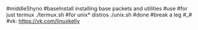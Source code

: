 #middleShyno
#baseInstall
installing base packets and utilities
#use
#for just termux
./termux.sh
#for unix* distros
./unix.sh
#done
#break a leg #_#
#vk: https://vk.com/linuxkelly
